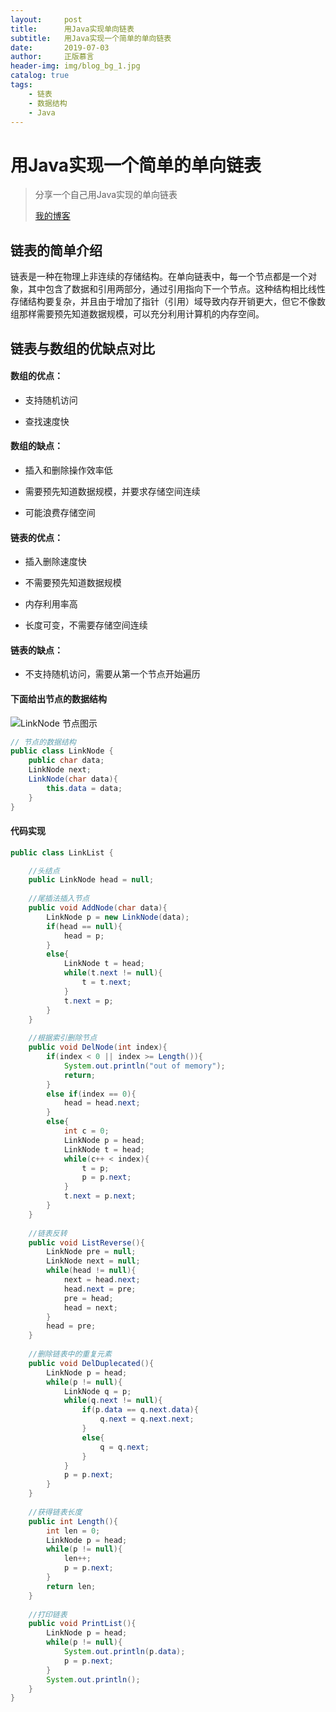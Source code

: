 ```yaml
---
layout:     post
title:      用Java实现单向链表
subtitle:   用Java实现一个简单的单向链表
date:       2019-07-03
author:     正版慕言
header-img: img/blog_bg_1.jpg
catalog: true
tags:
    - 链表
    - 数据结构
    - Java
---
```


# 用Java实现一个简单的单向链表

> 分享一个自己用Java实现的单向链表
>
> [我的博客](http://lsbmzzz.github.io)

## 链表的简单介绍

链表是一种在物理上非连续的存储结构。在单向链表中，每一个节点都是一个对象，其中包含了数据和引用两部分，通过引用指向下一个节点。这种结构相比线性存储结构要复杂，并且由于增加了指针（引用）域导致内存开销更大，但它不像数组那样需要预先知道数据规模，可以充分利用计算机的内存空间。

## 链表与数组的优缺点对比

#### 数组的优点：

 - 支持随机访问

 - 查找速度快

#### 数组的缺点：

 - 插入和删除操作效率低

 - 需要预先知道数据规模，并要求存储空间连续

 - 可能浪费存储空间

#### 链表的优点：

 - 插入删除速度快

 - 不需要预先知道数据规模

 - 内存利用率高

 - 长度可变，不需要存储空间连续

#### 链表的缺点：

 - 不支持随机访问，需要从第一个节点开始遍历

#### 下面给出节点的数据结构

![LinkNode 节点图示](https://upload-images.jianshu.io/upload_images/18601232-bf6b20fcfa76f395.png?imageMogr2/auto-orient/strip%7CimageView2/2/w/1240)

```java
// 节点的数据结构
public class LinkNode {
	public char data;
	LinkNode next;
	LinkNode(char data){
		this.data = data;
	}
}
```


#### 代码实现

```java
public class LinkList {

	//头结点
	public LinkNode head = null;
	
	//尾插法插入节点
	public void AddNode(char data){
		LinkNode p = new LinkNode(data);
		if(head == null){
			head = p;
		}
		else{
			LinkNode t = head;
			while(t.next != null){
				t = t.next;
			}
			t.next = p;
		}
	}
	
	//根据索引删除节点
	public void DelNode(int index){
		if(index < 0 || index >= Length()){
			System.out.println("out of memory");
			return;
		}
		else if(index == 0){
			head = head.next;
		}
		else{
			int c = 0;
			LinkNode p = head;
			LinkNode t = head;
			while(c++ < index){
				t = p;
				p = p.next;
			}
			t.next = p.next;
		}
	}
	
	//链表反转
	public void ListReverse(){
		LinkNode pre = null;
		LinkNode next = null;
		while(head != null){
			next = head.next;
			head.next = pre;
			pre = head;
			head = next;
		}
		head = pre;
	}
	
	//删除链表中的重复元素
	public void DelDuplecated(){
		LinkNode p = head;
		while(p != null){
			LinkNode q = p;
			while(q.next != null){
				if(p.data == q.next.data){
					q.next = q.next.next;
				}
				else{
					q = q.next;
				}
			}
			p = p.next;
		}
	}
	
	//获得链表长度
	public int Length(){
		int len = 0;
		LinkNode p = head;
		while(p != null){
			len++;
			p = p.next;
		}
		return len;
	}
	
	//打印链表
	public void PrintList(){
		LinkNode p = head;
		while(p != null){
			System.out.println(p.data);
			p = p.next;
		}
		System.out.println();
	}
}
```
